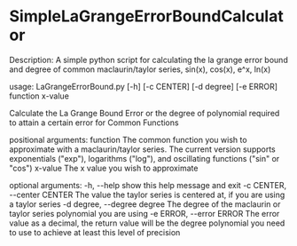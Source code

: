 # SimpleLaGrangeErrorBoundCalculator

Description: A simple python script for calculating the la grange error bound and degree of common maclaurin/taylor series, sin(x), cos(x), e^x, ln(x)

usage: LaGrangeErrorBound.py [-h] [-c CENTER] [-d degree] [-e ERROR] function x-value

Calculate the La Grange Bound Error or the degree of polynomial required to attain a certain error for Common Functions

positional arguments: function The common function you wish to approximate with a maclaurin/taylor series. The current version supports exponentials ("exp"), logarithms ("log"), and oscillating functions ("sin" or "cos") x-value The x value you wish to approximate

optional arguments: 
      -h, --help show this help message and exit -c CENTER, --center CENTER The value the taylor series is centered at, if you are using a taylor series -d degree, --degree degree The degree of the maclaurin or taylor series polynomial you are using -e ERROR, --error ERROR The error value as a decimal, the return value will be the degree polynomial you need to use to achieve at least this level of precision